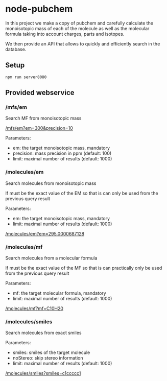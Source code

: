 # node-pubchem

In this project we make a copy of pubchem and carefully calculate the monoisotopic mass of each of the molecule as well as the molecular formula taking into account charges, parts and isotopes.

We then provide an API that allows to quickly and efficiently search in the database.

## Setup

`npm run server8080`

## Provided webservice

### /mfs/em

Search MF from monoisotopic mass

[/mfs/em?em=300&precision=10](/mfs/em?em=300&precision=10)

Parameters:

- em: the target monoisotopic mass, mandatory
- precision: mass precision in ppm (default: 100)
- limit: maximal number of results (default: 1000)

### /molecules/em

Search molecules from monoisotopic mass

If must be the exact value of the EM so that is can only be used from the previous query result

Parameters:

- em: the target monoisotopic mass, mandatory
- limit: maximal number of results (default: 1000)

[/molecules/em?em=295.0000687128](molecules/em?em=295.0000687128)

### /molecules/mf

Search molecules from a molecular formula

If must be the exact value of the MF so that is can practically only be used from the previous query result

Parameters:

- mf: the target molecular formula, mandatory
- limit: maximal number of results (default: 1000)

[/molecules/mf?mf=C10H20](/molecules/mf?mf=C10H20)

### /molecules/smiles

Search molecules from exact smiles

Parameters:

- smiles: smiles of the target molecule
- noStereo: skip stereo information
- limit: maximal number of results (default: 1000)

[/molecules/smiles?smiles=c1ccccc1](/molecules/smiles?smiles=c1ccccc1)
